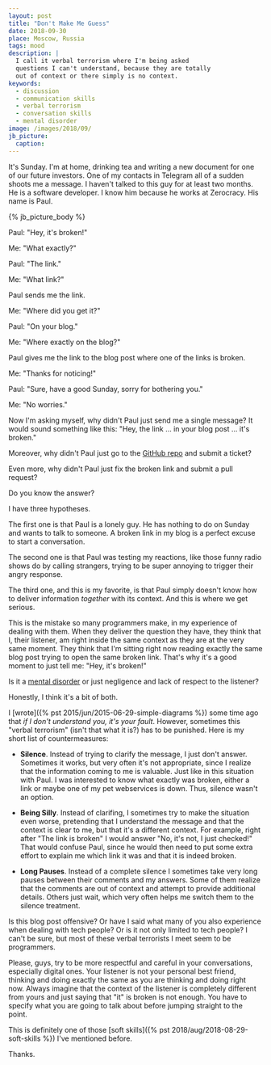 ```yaml
---
layout: post
title: "Don't Make Me Guess"
date: 2018-09-30
place: Moscow, Russia
tags: mood
description: |
  I call it verbal terrorism where I'm being asked
  questions I can't understand, because they are totally
  out of context or there simply is no context.
keywords:
  - discussion
  - communication skills
  - verbal terrorism
  - conversation skills
  - mental disorder
image: /images/2018/09/
jb_picture:
  caption:
---
```


It's Sunday. I'm at home, drinking tea and writing a new document for
one of our future investors. One of my contacts in Telegram all of a sudden shoots me
a message. I haven't talked to this guy for at least two months. He is
a software developer. I know him because he works at Zerocracy. His name
is Paul.

<!--more-->

{% jb_picture_body %}

Paul: "Hey, it's broken!"

Me: "What exactly?"

Paul: "The link."

Me: "What link?"

Paul sends me the link.

Me: "Where did you get it?"

Paul: "On your blog."

Me: "Where exactly on the blog?"

Paul gives me the link to the blog post where one of the links is broken.

Me: "Thanks for noticing!"

Paul: "Sure, have a good Sunday, sorry for bothering you."

Me: "No worries."

Now I'm asking myself, why didn't Paul just send me a single message? It would
sound something like this: "Hey, the link ... in your blog post ... it's broken."

Moreover, why didn't Paul just go to the [GitHub repo](https://github.com/yegor256/blog)
and submit a ticket?

Even more, why didn't Paul just fix the broken link and submit a pull
request?

Do you know the answer?

I have three hypotheses.

The first one is that Paul is a lonely guy. He has nothing to do on Sunday and wants to
talk to someone. A broken link in my blog is a perfect excuse to start
a conversation.

The second one is that Paul was testing my reactions, like those
funny radio shows do by calling strangers, trying
to be super annoying to trigger their angry response.

The third one, and this is my favorite, is that Paul simply doesn't know how
to deliver information _together_ with its context. And this is where we
get serious.

This is the mistake so many programmers make, in my experience
of dealing with them. When they deliver the question they have, they think
that I, their listener, am right inside the same context as they are at the very same
moment. They think that I'm sitting right now reading exactly the same
blog post trying to open the same broken link. That's why it's a good
moment to just tell me: "Hey, it's broken!"

Is it a [mental disorder](https://en.wikipedia.org/wiki/Schizophasia)
or just negligence and lack of respect to the listener?

Honestly, I think it's a bit of both.

I [wrote]({% pst 2015/jun/2015-06-29-simple-diagrams %}) some time ago
that _if I don't understand you, it's your fault_. However, sometimes
this "verbal terrorism" (isn't that what it is?) has to be punished.
Here is my short list of countermeasures:

  * **Silence**.
    Instead of trying to clarify the message, I just don't answer.
    Sometimes it works, but very often it's not appropriate, since I realize that
    the information coming to me is valuable. Just like in this
    situation with Paul. I was interested to know what exactly was broken,
    either a link or maybe one of my pet webservices is down. Thus,
    silence wasn't an option.

  * **Being Silly**.
    Instead of clarifing, I sometimes try to make the situation even worse,
    pretending that I understand the message and that the context is clear to me,
    but that it's a different context. For example, right after "The link is broken"
    I would answer "No, it's not, I just checked!" That would confuse Paul,
    since he would then need to put some extra effort to explain me which link it was
    and that it is indeed broken.

  * **Long Pauses**.
    Instead of a complete silence I sometimes take very long pauses between
    their comments and my answers. Some of them realize that the comments
    are out of context and attempt to provide additional details. Others just
    wait, which very often helps me switch them to the silence treatment.

Is this blog post offensive? Or have I said what many of you also experience
when dealing with tech people? Or is it not only limited to tech people? I can't be
sure, but most of these verbal terrorists I meet seem to be programmers.

Please, guys, try to be more respectful and careful in your conversations,
especially digital ones. Your listener is not your personal best friend, thinking
and doing exactly the same as you are thinking and doing right now. Always imagine that
the context of the listener is completely different from yours and just
saying that "it" is broken is not enough. You have to specify what
you are going to talk about before jumping straight to the point.

This is definitely one of those [soft skills]({% pst 2018/aug/2018-08-29-soft-skills %})
I've mentioned before.

Thanks.
